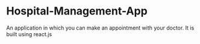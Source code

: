 # Hospital-Management-App
An application in which you can make an appointment with your doctor. It is built using react.js 
